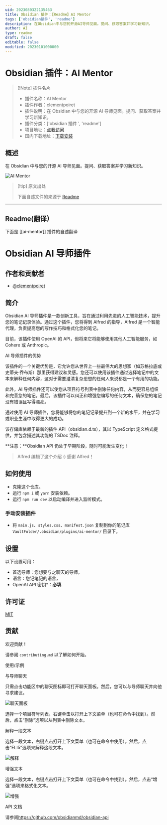 ```yaml
---
uid: 2023080322135463
title: Obsidian 插件：【Readme】AI Mentor
tags: ['obsidian插件', 'readme']
description: 在Obsidian中与您的开源AI导师见面。提问、获取答案并学习新知识。
author: AI
type: readme
draft: false
editable: false
modified: 20230101000000
---
```


# Obsidian 插件：AI Mentor

> [!Note] 插件名片
> - 插件名称：AI Mentor
> - 插件作者：clementpoiret
> - 插件说明：在 Obsidian 中与您的开源 AI 导师见面。提问、获取答案并学习新知识。
> - 插件分类：['obsidian 插件 ', 'readme']
> - 项目地址：[点我访问](https://github.com/clementpoiret/ai-mentor)
> - 国内下载地址：[下载安装](https://pkmer.cn/products/plugin/pluginMarket/?ai-mentor)

## 概述

在 Obsidian 中与您的开源 AI 导师见面。提问、获取答案并学习新知识。

![AI Mentor](https://cdn.pkmer.cn/covers/ai-mentor.png!pkmer)

> [!tip] 原文出处
>
>下面自述文件的来源于 [Readme](https://ghproxy.net/https://raw.githubusercontent.com/clementpoiret/ai-mentor/master/README.md)
>

---

## Readme(翻译）

下面是 [[ai-mentor]] 插件的自述翻译

# Obsidian AI 导师插件

## 作者和贡献者

- [@clementpoiret](https://www.github.com/clementpoiret)

## 简介

Obsidian AI 导师插件是一款创新工具，旨在通过利用先进的人工智能技术，提升您的笔记记录体验。通过这个插件，您将得到 Alfred 的指导，Alfred 是一个智能代理，负责提高您的写作技巧和格式化您的笔记。

目前，该插件使用 OpenAI 的 API，但将来它将能够使用其他人工智能服务，如 Cohere 或 Anthropic。

AI 导师插件的优势

该插件的一个关键优势是，它允许您从世界上一些最伟大的思想家（如苏格拉底或史蒂夫·乔布斯）那里获得建议和灵感。您还可以使用该插件通过选择笔记中的文本来解释任何内容，这对于需要澄清复杂思想的任何人来说都是一个有用的功能。

此外，AI 导师插件还可以使您从项目符号列表中删除任何内容，从而更容易组织和完善您的笔记。最后，该插件可以纠正和增强您编写的任何文本，确保您的笔记没有错误且写得漂亮。

通过使用 AI 导师插件，您将能够将您的笔记记录提升到一个新的水平，并在学习或职业生涯中取得更大的成功。

该存储库依赖于最新的插件 API（obsidian.d.ts），其以 TypeScript 定义格式提供，并包含描述其功能的 TSDoc 注释。

**注意：**Obsidian API 仍处于早期阶段，随时可能发生变化！

> Alfred 编辑了这个介绍 :) 感谢 Alfred！

## 如何使用

- 克隆这个仓库。
- 运行 `npm i` 或 `yarn` 安装依赖。
- 运行 `npm run dev` 以启动编译并进入监听模式。

### 手动安装插件

- 将 `main.js`、`styles.css`、`manifest.json` 复制到你的笔记库 `VaultFolder/.obsidian/plugins/ai-mentor/` 目录下。

## 设置

以下设置可用：

- 首选导师：您想要与之聊天的导师，
- 语言：您记笔记的语言，
- OpenAI API 密钥\*：**必填**

## 许可证

[MIT](https://choosealicense.com/licenses/mit/)

## 贡献

欢迎贡献！

请参阅 `contributing.md` 以了解如何开始。

使用/示例

与导师聊天

只需点击功能区中的聊天图标即可打开聊天面板。然后，您可以与导师聊天并向他寻求建议。

![聊天面板](docs/assets/chat.png)

选择一个项目符号列表，右键单击以打开上下文菜单（也可在命令中找到）。然后，点击“删除”选项以从列表中删除文本。

解释一段文本

选择一段文本，右键点击打开上下文菜单（也可在命令中使用）。然后，点击“ELI5”选项来解释这段文本。

![解释](docs/assets/eli5.png)

增强文本

选择一段文本，右键点击打开上下文菜单（也可在命令中找到）。然后，点击“增强”选项来格式化文本。

![增强](docs/assets/enhance.png)

API 文档

请参阅<https://github.com/obsidianmd/obsidian-api>

